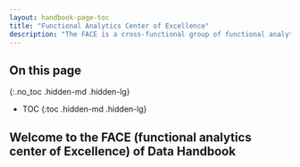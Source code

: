 ```yaml
---
layout: handbook-page-toc
title: "Functional Analytics Center of Excellence"
description: "The FACE is a cross-functional group of functional analytics teams that aims to make our teams' more efficient by solving and validating shared data questions which results in cohesive measurement approaches across teams."
---
```


## On this page
{:.no_toc .hidden-md .hidden-lg}

- TOC
{:toc .hidden-md .hidden-lg}

<link rel="stylesheet" type="text/css" href="/stylesheets/biztech.css" />

## Welcome to the FACE (functional analytics center of Excellence) of Data Handbook 
